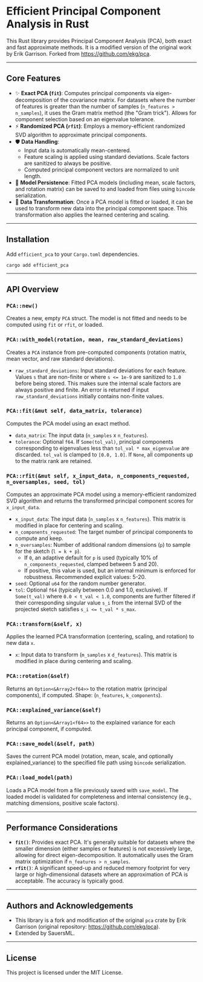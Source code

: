 # Efficient Principal Component Analysis in Rust

This Rust library provides Principal Component Analysis (PCA), both exact and fast approximate methods. It is a modified version of the original work by Erik Garrison. Forked from https://github.com/ekg/pca.

---
## Core Features

* ✨ **Exact PCA (`fit`)**: Computes principal components via eigen-decomposition of the covariance matrix. For datasets where the number of features is greater than the number of samples (`n_features > n_samples`), it uses the Gram matrix method (the "Gram trick"). Allows for component selection based on an eigenvalue tolerance.
* ⚡ **Randomized PCA (`rfit`)**: Employs a memory-efficient randomized SVD algorithm to approximate principal components.
* 🛡️ **Data Handling**:
    * Input data is automatically mean-centered.
    * Feature scaling is applied using standard deviations. Scale factors are sanitized to always be positive.
    * Computed principal component vectors are normalized to unit length.
* 💾 **Model Persistence**: Fitted PCA models (including mean, scale factors, and rotation matrix) can be saved to and loaded from files using `bincode` serialization.
* 🔄 **Data Transformation**: Once a PCA model is fitted or loaded, it can be used to transform new data into the principal component space. This transformation also applies the learned centering and scaling.

---
## Installation

Add `efficient_pca` to your `Cargo.toml` dependencies.

```
cargo add efficient_pca
```

---
## API Overview

### `PCA::new()`
Creates a new, empty `PCA` struct. The model is not fitted and needs to be computed using `fit` or `rfit`, or loaded.

### `PCA::with_model(rotation, mean, raw_standard_deviations)`
Creates a `PCA` instance from pre-computed components (rotation matrix, mean vector, and raw standard deviations).
* `raw_standard_deviations`: Input standard deviations for each feature. Values `s` that are non-finite or where `s <= 1e-9` are sanitized to `1.0` before being stored. This makes sure the internal scale factors are always positive and finite. An error is returned if input `raw_standard_deviations` initially contains non-finite values.

### `PCA::fit(&mut self, data_matrix, tolerance)`
Computes the PCA model using an exact method.
* `data_matrix`: The input data (`n_samples` x `n_features`).
* `tolerance`: Optional `f64`. If `Some(tol_val)`, principal components corresponding to eigenvalues less than `tol_val * max_eigenvalue` are discarded. `tol_val` is clamped to `[0.0, 1.0]`. If `None`, all components up to the matrix rank are retained.

### `PCA::rfit(&mut self, x_input_data, n_components_requested, n_oversamples, seed, tol)`
Computes an approximate PCA model using a memory-efficient randomized SVD algorithm and returns the transformed principal component scores for `x_input_data`.
* `x_input_data`: The input data (`n_samples` x `n_features`). This matrix is modified in place for centering and scaling.
* `n_components_requested`: The target number of principal components to compute and keep.
* `n_oversamples`: Number of additional random dimensions (`p`) to sample for the sketch (`l = k + p`).
    * If `0`, an adaptive default for `p` is used (typically 10% of `n_components_requested`, clamped between 5 and 20).
    * If positive, this value is used, but an internal minimum is enforced for robustness. Recommended explicit values: 5-20.
* `seed`: Optional `u64` for the random number generator.
* `tol`: Optional `f64` (typically between 0.0 and 1.0, exclusive). If `Some(t_val)` where `0.0 < t_val < 1.0`, components are further filtered if their corresponding singular value `s_i` from the internal SVD of the projected sketch satisfies `s_i <= t_val * s_max`.

### `PCA::transform(&self, x)`
Applies the learned PCA transformation (centering, scaling, and rotation) to new data `x`.
* `x`: Input data to transform (`m_samples` x `d_features`). This matrix is modified in place during centering and scaling.

### `PCA::rotation(&self)`
Returns an `Option<&Array2<f64>>` to the rotation matrix (principal components), if computed. Shape: (`n_features`, `k_components`).

### `PCA::explained_variance(&self)`
Returns an `Option<&Array1<f64>>` to the explained variance for each principal component, if computed.

### `PCA::save_model(&self, path)`
Saves the current PCA model (rotation, mean, scale, and optionally explained_variance) to the specified file path using `bincode` serialization.

### `PCA::load_model(path)`
Loads a PCA model from a file previously saved with `save_model`. The loaded model is validated for completeness and internal consistency (e.g., matching dimensions, positive scale factors).

---
## Performance Considerations

* **`fit()`**: Provides exact PCA. It's generally suitable for datasets where the smaller dimension (either samples or features) is not excessively large, allowing for direct eigen-decomposition. It automatically uses the Gram matrix optimization if `n_features > n_samples`.
* **`rfit()`**: A significant speed-up and reduced memory footprint for very large or high-dimensional datasets where an approximation of PCA is acceptable. The accuracy is typically good.

---
## Authors and Acknowledgements

* This library is a fork and modification of the original `pca` crate by Erik Garrison (original repository: <https://github.com/ekg/pca>).
* Extended by SauersML.
---
## License

This project is licensed under the MIT License.

